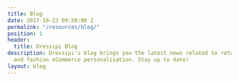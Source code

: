 ```yaml
---
title: Blog
date: 2017-10-23 09:50:00 Z
permalink: "/resources/blog/"
position: 1
header:
  title: Dressipi Blog
description: Dressipi's blog brings you the latest news related to retail, technology
  and fashion eCommerce personalisation. Stay up to date!
layout: blog
---
```



